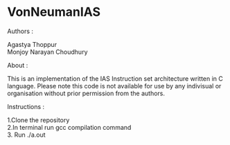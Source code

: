 # VonNeumanIAS

Authors : 
  
  Agastya Thoppur\
  Monjoy Narayan Choudhury
  
About :

  This is an implementation of the IAS Instruction set architecture written in C language. Please note this code is not available for use by any indivisual or organisation without prior permission from the authors.
  
Instructions :

1.Clone the repository\
2.In terminal run gcc compilation command\
3. Run ./a.out 
